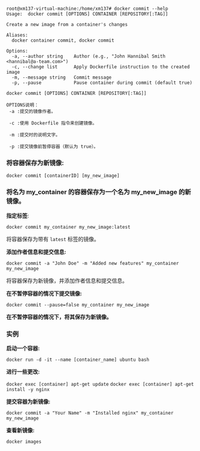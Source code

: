 
```
root@xm137-virtual-machine:/home/xm137# docker commit --help
Usage:  docker commit [OPTIONS] CONTAINER [REPOSITORY[:TAG]]

Create a new image from a container's changes

Aliases:
  docker container commit, docker commit

Options:
  -a, --author string    Author (e.g., "John Hannibal Smith <hannibal@a-team.com>")
  -c, --change list      Apply Dockerfile instruction to the created image
  -m, --message string   Commit message
  -p, --pause            Pause container during commit (default true)
```

```
docker commit [OPTIONS] CONTAINER [REPOSITORY[:TAG]]

OPTIONS说明：
 -a :提交的镜像作者。

 -c :使用 Dockerfile 指令来创建镜像。
    
 -m :提交时的说明文字。
    
 -p :提交镜像前暂停容器（默认为 true）。 
```
### 将容器保存为新镜像:

`docker commit [containerID] [my_new_image]`

### 将名为 my_container 的容器保存为一个名为 my_new_image 的新镜像。

**指定标签**:

`docker commit my_container my_new_image:latest`

将容器保存为带有 `latest` 标签的镜像。

**添加作者信息和提交信息:**

`docker commit -a "John Doe" -m "Added new features" my_container my_new_image`

将容器保存为新镜像，并添加作者信息和提交信息。

**在不暂停容器的情况下提交镜像:**

`docker commit --pause=false my_container my_new_image`

**在不暂停容器的情况下，将其保存为新镜像。**

### 实例

**启动一个容器:**

`docker run -d -it --name [container_name] ubuntu bash`

**进行一些更改:**

`docker exec [container] apt-get update`
`docker exec [container] apt-get install -y nginx`

**提交容器为新镜像:**

`docker commit -a "Your Name" -m "Installed nginx" my_container my_new_image`

**查看新镜像:**

`docker images`